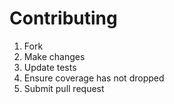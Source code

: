 # Contributing

 1. Fork
 2. Make changes
 3. Update tests
 4. Ensure coverage has not dropped
 5. Submit pull request
